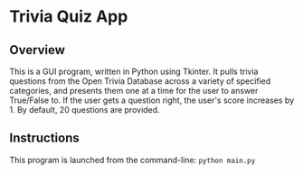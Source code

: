 # Trivia Quiz App

## Overview

This is a GUI program, written in Python using Tkinter. It pulls trivia questions from the Open Trivia Database across a variety of specified categories, and presents them one at a time for the user to answer True/False to. If the user gets a question right, the user's score increases by 1. By default, 20 questions are provided.

## Instructions
This program is launched from the command-line:
`python main.py`

